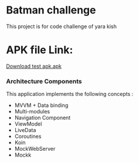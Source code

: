# Batman challenge
This project is for code challenge of yara kish

# APK file Link:
[Download test apk.apk](/apk/batman.apk)
  


### Architecture Components
This application implements the following concepts :
- MVVM + Data binding
- Multi-modules
- Navigation Component
- ViewModel
- LiveData
- Coroutines
- Koin
- MockWebServer
- Mockk
